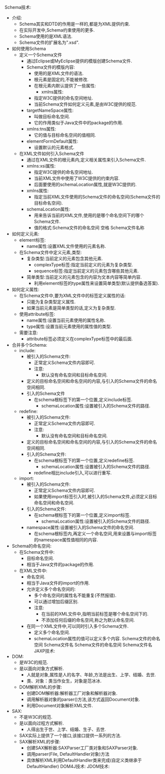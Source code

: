 Schema技术:
 * 介绍:
   * Schema其实和DTD的作用是一样的,都是为XML提供约束.
   * 在实际开发中,Schema约束使用的更多.
   * Schema使用的是XML语法.
   * Schema文件的扩展名为".xsd".
 * 如何使用Schema
   * 定义一个Schema文件
     * 通过Eclipse或MyEclipse提供的模版创建Schema文件.
     * Schema文件的模版内容:
       * 使用的是XML文件的语法.
       * 根元素<schema>是固定的,不能被修改.
       * 在根元素内默认提供了一些属性:
         * xmlns属性:
	   * 指定W3C提供的命名空间地址.
	   * 当前Schema文件如何定义元素,是由W3C提供的规范.
	 * targetNameSpace属性:
	   * 叫做目标命名空间.
	   * 它的作用类似于Java文件中的package的作用.
	 * xmlns:tns属性:
	   * 它的值与目标命名空间的值相同.
	 * elementFormDefault属性:
	   * 设置默认的元素格式.
   * 在XML文件如何引入Schema文件
     * 通过在XML文件的根元素内,定义相关属性来引入Schema文件.
     * xmlns:xsi属性:
       * 指定W3C提供的命名空间地址.
       * 当前XML文件中使用了W3C提供的约束内容.
       * 后面要使用的schemaLocation属性,就是W3C提供的.
     * xmlns属性:
       * 指定当前XML文件使用的Schema文件的命名空间(Schema文件的目标命名空间).
     * schemaLocation属性:
       * 用来告诉当前的XML文件,使用的是哪个命名空间下的哪个Schema文件.
       * 值的格式:Schema文件的命名空间 空格 Schema文件名称
 * 如何定义元素:
   * element标签:
     * name属性:设置XML文件使用的元素名称.
   * 在Schema文件中定义元素,类型:
     * 复杂类型:当前定义的元素包含其他元素.
       * complexType标签:指定当前定义的元素为复杂类型.
       * sequence标签:指定当前定义的元素包含哪些其他元素.
     * 简单类型:当前定义的元素包含的内容为文本内容等简单内容.
       * 利用element标签的type属性来设置简单类型(默认提供备选答案).
 * 如何定义属性:
   * 在Schema文件中,要为XML文件中的标签定义属性的话:
     * 只能为复杂类型定义属性.
     * 如果当前元素是简单类型的话,定义为复杂类型.
   * 使用attribute标签:
     * name属性:设置当前元素使用的属性名称.
     * type属性:设置当前元素使用的属性值的类型.
   * 需要注意:
     * attribute标签必须定义在complexType标签中的最后面.
 * 合并多个Schema:
   * include:
     * 被引入的Schema文件:
       * 正常定义Schema文件内容即可.
       * 注意:
         * 默认没有命名空间和目标命名空间.
	 * 定义的目标命名空间和命名空间的内容,与引入的Schema文件的命名空间相同.
     * 引入的Schema文件
       * 在schema根标签下的第一个位置,定义include标签.
         * schemaLocation属性:设置被引入的Schema文件的路径.
   * redefine:
     * 被引入的Schema文件:
       * 正常定义Schema文件内容即可.
       * 注意:
         * 默认没有命名空间和目标命名空间.
	 * 定义的目标命名空间和命名空间的内容,与引入的Schema文件的命名空间相同.
     * 引入的Schema文件:
       * 在schema根标签下的第一个位置,定义redefine标签.
         * schemaLocation属性:设置被引入的Schema文件的路径.
       * redefine相比include引入,可以进行重写.
   * import:
     * 被引入的Schema文件:
       * 正常定义Schema文件内容即可.
       * 如果使用import标签引入时,被引入的Schema文件,必须定义目标命名空间和命名空间.
     * 引入的Schema文件:
       * 在schema根标签下的第一个位置,定义import标签.
         * schemaLocation属性:设置被引入的Schema文件的路径.
	 * namespace属性:设置被引入的Schema文件的命名空间.
       * 在schema根标签内,再定义一个命名空间,用来设置与import标签的namespace属性值相同的内容.
 * Schema的命名空间:
   * 在Schema文件中:
     * 目标命名空间.
     * 相当于Java文件的package的作用.
   * 在XML文件中:
     * 命名空间.
     * 相当于Java文件的import的作用.
     * 允许定义多个命名空间的:
       * 多个命名空间的属性名不能重复(不然报错).
       * 可以通过增加后缀区别.
       * 注意:
         * 在当前的XML文件中,指明当前标签是哪个命名空间下的.
         * 不添加任何后缀的命名空间,称之为默认命名空间.
	 * 在同一个XML文件中,可以同时引入多个Schema文件.
	   * 定义多个命名空间.
	   * schemaLocation属性的值可以定义多个内容.
	     Schema文件的命名空间 Schema文件名
	     Schema文件的命名空间 Schema文件名
JAXP技术:
 * DOM:
   * 是W3C的规范.
   * 是以面向对象方式解析.
     * 人就是对象,属性是人的名字、年龄,方法是出生、上学、结婚、去世.
     * 类、对象：类当作女生，对象是范冰冰.
   * DOM解析XML的步骤:
     * 创建DOM解析器:解析器工厂对象和解析器对象.
     * 调用解析器对象的parser()方法,该方式返回Document对象.
     * 利用Document对象解析XML文件.
 * SAX:
   * 不是W3C的规范.
   * 是以面向过程方式解析.
     * 人得出生于世、上学、结婚、生子、去世.
   * SAX实际上提供了一个接口,该接口提供一系列的方法.
   * SAX解析XML的步骤:
     * 创建SAX解析器:SAXParser工厂类对象和SAXParser对象.
     * 调用parser(File, DefaultHandler对象)方法
     * 具体解析XML利用DefaultHandler类来完成(自定义类继承于DefaultHandler)
DOM4J技术:
JDOM技术: